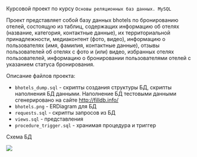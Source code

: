 Курсовой проект по курсу `Основы реляционных баз данных. MySQL`

Проект представляет собой базу данных bhotels по бронированию отелей, состоящую из таблиц, содержащих информацию об отелях (название, категория, контактные данные), их территориальной принадлежности, медиаконтент (фото, видео), информацию о пользователях (имя, фамилия, контактные данные), отзывы пользователей об отелях с фото и (или) видео, избранных отелях пользователей, информацию о бронировании пользователями отелей с указанием статуса бронирования.

Описание файлов проекта:

- `bhotels_dump.sql` - скрипты создания структуры БД, скрипты наполнения БД данными. Наполнение БД тестовыми
  данными сгенерировано на сайте http://filldb.info/
- `bhotels.png` - ERDiagram для БД
- `requests.sql` - скрипты запросов из БД
- `views.sql` - представления
- `procedure_trigger.sql` - хранимая процедура и триггер

Схема БД

![](https://github.com/krasnykh-polina/blob/master/bhotels.png)

